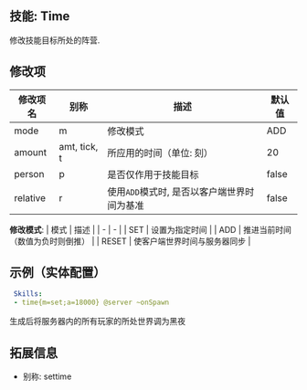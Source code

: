 技能: Time
--------------------------

修改技能目标所处的阵营.

修改项
----------

| 修改项名 | 别称    | 描述                                                                                                    | 默认值 |
|-----------|------------|----------------------------------------------------------------------------------------------------------------|---------------|
| mode | m | 修改模式 | ADD |
| amount | amt, tick, t | 所应用的时间（单位: 刻） | 20 |
| person | p | 是否仅作用于技能目标 | false |
| relative | r | 使用`ADD`模式时, 是否以客户端世界时间为基准 | false |

**修改模式**:
| 模式 | 描述 |
| - | - |
| SET | 设置为指定时间 |
| ADD | 推进当前时间（数值为负时则倒推） |
| RESET | 使客户端世界时间与服务器同步 |

示例（实体配置）
--------

```yaml
 Skills:
 - time{m=set;a=18000} @server ~onSpawn
```
生成后将服务器内的所有玩家的所处世界调为黑夜

拓展信息
---

- 别称: settime